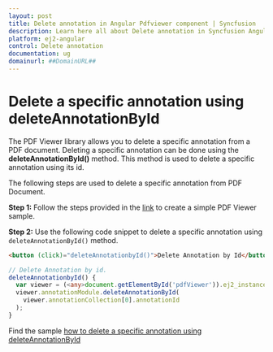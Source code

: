 ```yaml
---
layout: post
title: Delete annotation in Angular Pdfviewer component | Syncfusion
description: Learn here all about Delete annotation in Syncfusion Angular Pdfviewer component of Syncfusion Essential JS 2 and more.
platform: ej2-angular
control: Delete annotation 
documentation: ug
domainurl: ##DomainURL##
---
```


# Delete a specific annotation using deleteAnnotationById

The PDF Viewer library allows you to delete a specific annotation from a PDF document. Deleting a specific annotation can be done using the **deleteAnnotationById()** method. This method is used to delete a specific annotation using its id.

The following steps are used to delete a specific annotation from PDF Document.

**Step 1:** Follow the steps provided in the [link](https://ej2.syncfusion.com/angular/documentation/pdfviewer/getting-started/) to create a simple PDF Viewer sample.

**Step 2:** Use the following code snippet to delete a specific annotation using `deleteAnnotationById()` method.

```html
<button (click)="deleteAnnotationbyId()">Delete Annotation by Id</button>
```

```typescript
// Delete Annotation by id.
deleteAnnotationbyId() {
  var viewer = (<any>document.getElementById('pdfViewer')).ej2_instances[0];
  viewer.annotationModule.deleteAnnotationById(
    viewer.annotationCollection[0].annotationId
  );
}
```

Find the sample [how to delete a specific annotation using deleteAnnotationById](https://stackblitz.com/edit/angular-pfuexf?file=app.component.ts)